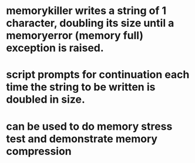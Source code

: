 # memorykiller writes a string of 1 character, doubling its size until a memoryerror (memory full) exception is raised.
# script prompts for continuation each time the string to be written is doubled in size.
# can be used to do memory stress test and demonstrate memory compression 

